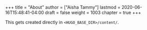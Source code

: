 +++
title = "About"
author = ["Aisha Tammy"]
lastmod = 2020-06-16T15:48:41-04:00
draft = false
weight = 1003
chapter = true
+++

This gets created directly in `<HUGO_BASE_DIR>/content/`.
